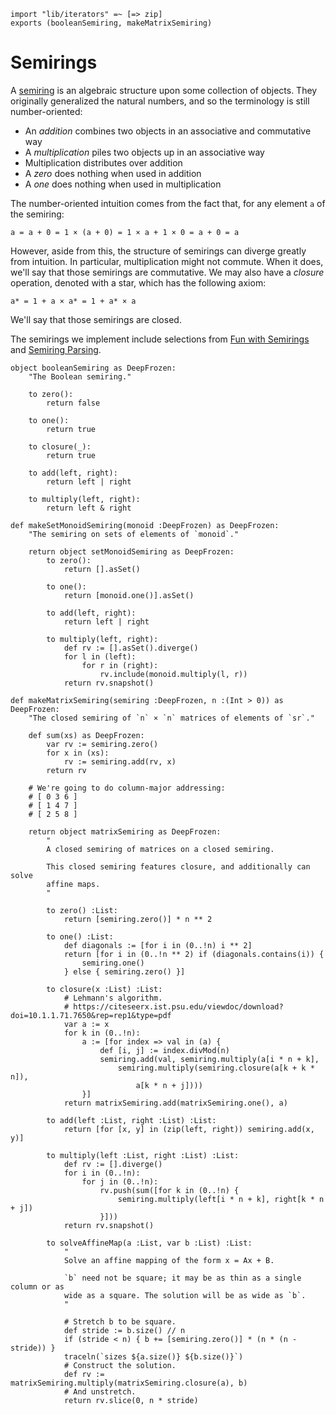 ```
import "lib/iterators" =~ [=> zip]
exports (booleanSemiring, makeMatrixSemiring)
```

# Semirings

A [semiring](https://en.wikipedia.org/wiki/Semiring) is an algebraic structure
upon some collection of objects. They originally generalized the natural
numbers, and so the terminology is still number-oriented:
* An *addition* combines two objects in an associative and commutative way
* A *multiplication* piles two objects up in an associative way
* Multiplication distributes over addition
* A *zero* does nothing when used in addition
* A *one* does nothing when used in multiplication

The number-oriented intuition comes from the fact that, for any element `a` of
the semiring:

    a = a + 0 = 1 × (a + 0) = 1 × a + 1 × 0 = a + 0 = a

However, aside from this, the structure of semirings can diverge greatly from
intuition. In particular, multiplication might not commute. When it does,
we'll say that those semirings are commutative. We may also have a *closure*
operation, denoted with a star, which has the following axiom:

    a* = 1 + a × a* = 1 + a* × a

We'll say that those semirings are closed.

The semirings we implement include selections from [Fun with
Semirings](http://stedolan.net/research/semirings.pdf) and [Semiring
Parsing](https://www.aclweb.org/anthology/J99-4004.pdf).

```
object booleanSemiring as DeepFrozen:
    "The Boolean semiring."

    to zero():
        return false

    to one():
        return true

    to closure(_):
        return true

    to add(left, right):
        return left | right

    to multiply(left, right):
        return left & right

def makeSetMonoidSemiring(monoid :DeepFrozen) as DeepFrozen:
    "The semiring on sets of elements of `monoid`."

    return object setMonoidSemiring as DeepFrozen:
        to zero():
            return [].asSet()

        to one():
            return [monoid.one()].asSet()

        to add(left, right):
            return left | right

        to multiply(left, right):
            def rv := [].asSet().diverge()
            for l in (left):
                for r in (right):
                    rv.include(monoid.multiply(l, r))
            return rv.snapshot()

def makeMatrixSemiring(semiring :DeepFrozen, n :(Int > 0)) as DeepFrozen:
    "The closed semiring of `n` × `n` matrices of elements of `sr`."

    def sum(xs) as DeepFrozen:
        var rv := semiring.zero()
        for x in (xs):
            rv := semiring.add(rv, x)
        return rv

    # We're going to do column-major addressing:
    # [ 0 3 6 ]
    # [ 1 4 7 ]
    # [ 2 5 8 ]

    return object matrixSemiring as DeepFrozen:
        "
        A closed semiring of matrices on a closed semiring.

        This closed semiring features closure, and additionally can solve
        affine maps.
        "

        to zero() :List:
            return [semiring.zero()] * n ** 2

        to one() :List:
            def diagonals := [for i in (0..!n) i ** 2]
            return [for i in (0..!n ** 2) if (diagonals.contains(i)) {
                semiring.one()
            } else { semiring.zero() }]

        to closure(x :List) :List:
            # Lehmann's algorithm.
            # https://citeseerx.ist.psu.edu/viewdoc/download?doi=10.1.1.71.7650&rep=rep1&type=pdf
            var a := x
            for k in (0..!n):
                a := [for index => val in (a) {
                    def [i, j] := index.divMod(n)
                    semiring.add(val, semiring.multiply(a[i * n + k],
                        semiring.multiply(semiring.closure(a[k + k * n]),
                            a[k * n + j])))
                }]
            return matrixSemiring.add(matrixSemiring.one(), a)

        to add(left :List, right :List) :List:
            return [for [x, y] in (zip(left, right)) semiring.add(x, y)]

        to multiply(left :List, right :List) :List:
            def rv := [].diverge()
            for i in (0..!n):
                for j in (0..!n):
                    rv.push(sum([for k in (0..!n) {
                        semiring.multiply(left[i * n + k], right[k * n + j])
                    }]))
            return rv.snapshot()

        to solveAffineMap(a :List, var b :List) :List:
            "
            Solve an affine mapping of the form x = Ax + B.

            `b` need not be square; it may be as thin as a single column or as
            wide as a square. The solution will be as wide as `b`.
            "

            # Stretch b to be square.
            def stride := b.size() // n
            if (stride < n) { b += [semiring.zero()] * (n * (n - stride)) }
            traceln(`sizes ${a.size()} ${b.size()}`)
            # Construct the solution.
            def rv := matrixSemiring.multiply(matrixSemiring.closure(a), b)
            # And unstretch.
            return rv.slice(0, n * stride)
```
